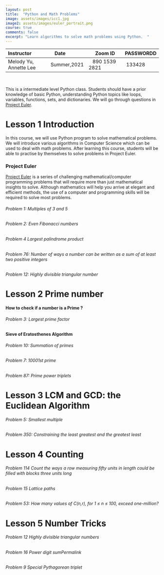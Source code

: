 ```yaml
---
layout: post
title:  "Python and Math Problems"
image: assets/images/icc1.jpg
image2: assets/images/euler_portrait.png
course: true
comments: false
excerpt: "Learn algorithms to solve math problems using Python.  "
---
```


| Instructor  | &nbsp;&nbsp;&nbsp;Date&nbsp; | &nbsp;&nbsp; &nbsp;&nbsp;Zoom ID &nbsp; | &nbsp;PASSWORDD  |
| :---        |    :----   |          :--- |  :--- |
| Melody Yu, Annette Lee   | Summer,2021   |&nbsp;&nbsp; 890 1539 2821 &nbsp; &nbsp; |&nbsp; 133428|

<br/>

This is a intermediate level Python class. Students should have a prior knowledge of basic Python, understanding Python topics like loops, variables, functions, sets, and dictionaries. We will go through questions in [Project Euler](https://projecteuler.net/).





# Lesson 1 Introduction

In this course, we will use Python program to solve mathematical problems. We will introduce various algorithms in Computer Science which can be used to deal with math problems. After learning this course, students will be able to practise by themselves to solve problems in Project Euler.


### Project Euler
[Project Euler](https://projecteuler.net/) is a series of challenging mathematical/computer programming problems that will require more than just mathematical insights to solve. Although mathematics will help you arrive at elegant and efficient methods, the use of a computer and programming skills will be required to solve most problems.

###### Problem 1: Multiples of 3 and 5

###### Problem 2: Even Fibonacci numbers

###### Problem 4 Largest palindrome product

###### Problem 76: Number of ways a number can be written as a sum of at least two positive integers

###### Problem 12: Highly divisible triangular number

# Lesson 2 Prime number

#### How to check if a number is a Prime ?

###### Problem 3: Largest prime factor

#### Sieve of Eratosthenes Algorithm

###### Problem 10: Summation of primes
###### Problem 7:  10001st prime
###### Problem 87: Prime power triplets

# Lesson 3  LCM and GCD: the Euclidean Algorithm

###### Problem 5: Smallest multiple
###### Problem 350: Constraining the least greatest and the greatest least


# Lesson 4 Counting

###### Problem 114 Count the ways a row measuring fifty units in length could be filled with blocks three units long
###### Problem 15 Lattice paths
###### Problem 53: How many values of C(n,r), for 1 ≤ n ≤ 100, exceed one-million?

# Lesson 5  Number Tricks

###### Problem 12 Highly divisible triangular numbers
###### Problem 16 Power digit sumPermalink
###### Problem 9 Special Pythagorean triplet
